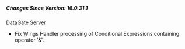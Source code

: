 ﻿<h5 id="SinceVersion">Changes Since Version: 16.0.31.1</h5>

<span class="changeNoteHeading">DataGate Server</span>
<ul>
    <li>Fix Wings Handler processing of Conditional Expressions containing operator '&'.</li>
</ul>
